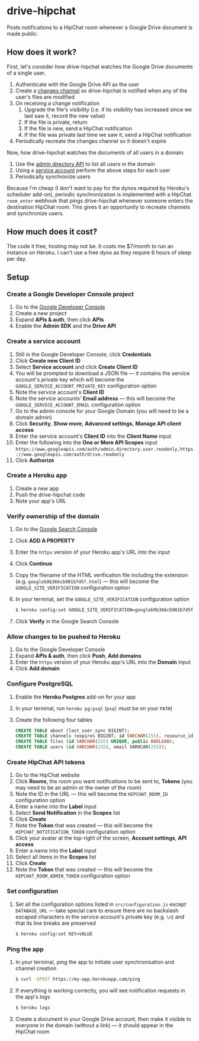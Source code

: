 # drive-hipchat

Posts notifications to a HipChat room whenever a Google Drive document is made
public.

## How does it work?

First, let's consider how drive-hipchat watches the Google Drive documents of a
single user.

1. Authenticate with the Google Drive API as the user
1. Create a [changes channel](https://developers.google.com/drive/v2/reference/changes/watch)
   so drive-hipchat is notified when any of the user's files are modified
1. On receiving a change notification
    1. Upgrade the file's visibility (i.e. if its visibility has increased
       since we last saw it, record the new value)
    1. If the file is private, return
    1. If the file is new, send a HipChat notification
    1. If the file was private last time we saw it, send a HipChat notification
1. Periodically recreate the changes channel so it doesn't expire

Now, how drive-hipchat watches the documents of all users in a domain.

1. Use the [admin directory API](https://developers.google.com/admin-sdk/directory/v1/reference/users/list)
   to list all users in the domain
1. Using a [service account](https://developers.google.com/identity/protocols/OAuth2ServiceAccount)
   perform the above steps for each user
1. Periodically synchronize users

Because I'm cheap (I don't want to pay for the dynos required by Heroku's
scheduler add-on), periodic synchronization is implemented with a HipChat
`room_enter` webhook that pings drive-hipchat whenever someone enters the
destination HipChat room. This gives it an opportunity to recreate channels and
synchronize users.

## How much does it cost?

The code it free, hosting may not be. It costs me $7/month to run an
instance on Heroku. I can't use a free dyno as they require 6 hours of
sleep per day.

## Setup

### Create a Google Developer Console project

1. Go to the [Google Developer Console](https://console.developers.google.com)
1. Create a new project
1. Expand **APIs & auth**, then click **APIs**
1. Enable the **Admin SDK** and the **Drive API**

### Create a service account

1. Still in the Google Developer Console, click **Credentials**
1. Click **Create new Client ID**
1. Select **Service account** and click **Create Client ID**
1. You will be prompted to download a JSON file — it contains the service
   account's private key which will become the
   `GOOGLE_SERVICE_ACCOUNT_PRIVATE_KEY` configuration option
1. Note the service account's **Client ID**
1. Note the service accounts' **Email address** — this will become the
   `GOOGLE_SERVICE_ACCOUNT_EMAIL` configuration option
1. Go to the admin console for your Google Domain (you will need to be a domain
   admin)
1. Click **Security**, **Show more**, **Advanced settings**, **Manage API client
   access**
1. Enter the service account's **Client ID** into the **Client Name** input
1. Enter the following into the **One or More API Scopes** input `https://www.googleapis.com/auth/admin.directory.user.readonly,https://www.googleapis.com/auth/drive.readonly`
1. Click **Authorize**

### Create a Heroku app

1. Create a new app
1. Push the drive-hipchat code
1. Note your app's URL

### Verify ownership of the domain

1. Go to the [Google Search Console](https://www.google.com/webmasters/tools)
1. Click **ADD A PROPERTY**
1. Enter the `https` version of your Heroku app's URL into the input
1. Click **Continue**
1. Copy the filename of the HTML verification file including the extension (e.g.
   `googleb9b366cb901b7d5f.html`) — this will become the
   `GOOGLE_SITE_VERIFICATION` configuration option
1. In your terminal, set the `GOOGLE_SITE_VERIFICATION` configuration option

   ```bash
   $ heroku config:set GOOGLE_SITE_VERIFICATION=googleb9b366cb901b7d5f.html
   ```
1. Click **Verify** in the Google Search Console

### Allow changes to be pushed to Heroku

1. Go to the Google Developer Console
1. Expand **APIs & auth**, then click **Push**, **Add domains**
1. Enter the `https` version of your Heroku app's URL into the **Domain** input
1. Click **Add domain**

### Configure PostgreSQL

1. Enable the **Heroku Postgres** add-on for your app
1. In your terminal, run `heroku pg:psql` (`psql` must be on your `PATH`)
1. Create the following four tables

   ```sql
   CREATE TABLE about (last_user_sync BIGINT);
   CREATE TABLE channels (expires BIGINT, id VARCHAR(255), resource_id VARCHAR(255), user_id VARCHAR(255));
   CREATE TABLE files (id VARCHAR(255) UNIQUE, public BOOLEAN);
   CREATE TABLE users (id VARCHAR(255), email VARHCAR(255));
   ```

### Create HipChat API tokens

1. Go to the HipChat website
1. Click **Rooms**, the room you want notifications to be sent to, **Tokens**
   (you may need to be an admin or the owner of the room)
1. Note the ID in the URL — this will become the `HIPCHAT_ROOM_ID` configuration
   option
1. Enter a name into the **Label** input
1. Select **Send Notification** in the **Scopes** list
1. Click **Create**
1. Note the **Token** that was created — this will become the
   `HIPCHAT_NOTIFICATION_TOKEN` configuration option
1. Click your avatar at the top-right of the screen, **Account settings**, **API
   access**
1. Enter a name into the **Label** input
1. Select all items in the **Scopes** list
1. Click **Create**
1. Note the **Token** that was created — this will become the
   `HIPCHAT_ROOM_ADMIN_TOKEN` configuration option

### Set configuration

1. Set all the configuration options listed in `src/configuration.js` except
   `DATABASE_URL` — take special care to ensure there are no backslash escaped
   characters in the service account's private key (e.g. `\n`) and that its line
   breaks are preserved

   ```bash
   $ heroku config:set KEY=VALUE
   ```

### Ping the app

1. In your terminal, ping the app to initiate user synchronisation and channel
   creation

   ```bash
   $ curl -XPOST https://my-app.herokuapp.com/ping
   ```
1. If everything is working correctly, you will see notification requests in the
   app's logs

   ```bash
   $ heroku logs
   ```
1. Create a document in your Google Drive account, then make it visible to
   everyone in the domain (without a link) — it should appear in the HipChat
   room
